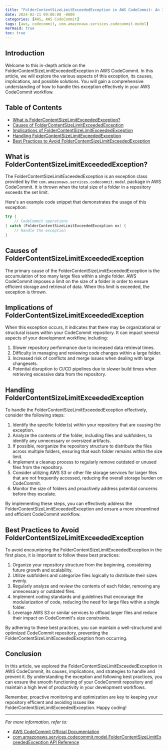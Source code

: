 ```yaml
---
title: "FolderContentSizeLimitExceededException in AWS CodeCommit: An In-depth Overview"
date: 2024-02-21 09:00:00 -0000
categories: [AWS, AWS CodeCommit]
tags: [aws, codecommit, com.amazonaws.services.codecommit.model]
mermaid: true
toc: true
---
```



## Introduction

Welcome to this in-depth article on the FolderContentSizeLimitExceededException in AWS CodeCommit. In this article, we will explore the various aspects of this exception, its causes, implications, and possible solutions. You will gain a comprehensive understanding of how to handle this exception effectively in your AWS CodeCommit workflow.

## Table of Contents

- [What is FolderContentSizeLimitExceededException?](#what-is-foldercontentsizelimitexceededexception)
- [Causes of FolderContentSizeLimitExceededException](#causes-of-foldercontentsizelimitexceededexception)
- [Implications of FolderContentSizeLimitExceededException](#implications-of-foldercontentsizelimitexceededexception)
- [Handling FolderContentSizeLimitExceededException](#handling-foldercontentsizelimitexceededexception)
- [Best Practices to Avoid FolderContentSizeLimitExceededException](#best-practices-to-avoid-foldercontentsizelimitexceededexception)

## What is FolderContentSizeLimitExceededException?

The FolderContentSizeLimitExceededException is an exception class provided by the `com.amazonaws.services.codecommit.model` package in AWS CodeCommit. It is thrown when the total size of a folder in a repository exceeds the set limit.

Here's an example code snippet that demonstrates the usage of this exception:

```java
try {
    // CodeCommit operations
} catch (FolderContentSizeLimitExceededException ex) {
    // Handle the exception
}
```

## Causes of FolderContentSizeLimitExceededException

The primary cause of the FolderContentSizeLimitExceededException is the accumulation of too many large files within a single folder. AWS CodeCommit imposes a limit on the size of a folder in order to ensure efficient storage and retrieval of data. When this limit is exceeded, the exception is thrown.

## Implications of FolderContentSizeLimitExceededException

When this exception occurs, it indicates that there may be organizational or structural issues within your CodeCommit repository. It can impact several aspects of your development workflow, including:

1. Slower repository performance due to increased data retrieval times.
2. Difficulty in managing and reviewing code changes within a large folder.
3. Increased risk of conflicts and merge issues when dealing with large changesets.
4. Potential disruption to CI/CD pipelines due to slower build times when retrieving excessive data from the repository.

## Handling FolderContentSizeLimitExceededException

To handle the FolderContentSizeLimitExceededException effectively, consider the following steps:

1. Identify the specific folder(s) within your repository that are causing the exception.
2. Analyze the contents of the folder, including files and subfolders, to identify any unnecessary or oversized artifacts.
3. If possible, reorganize the repository structure to distribute the files across multiple folders, ensuring that each folder remains within the size limit.
4. Implement a cleanup process to regularly remove outdated or unused files from the repository.
5. Consider utilizing AWS S3 or other file storage services for larger files that are not frequently accessed, reducing the overall storage burden on CodeCommit.
6. Monitor the size of folders and proactively address potential concerns before they escalate.

By implementing these steps, you can effectively address the FolderContentSizeLimitExceededException and ensure a more streamlined and efficient CodeCommit workflow.

## Best Practices to Avoid FolderContentSizeLimitExceededException

To avoid encountering the FolderContentSizeLimitExceededException in the first place, it is important to follow these best practices:

1. Organize your repository structure from the beginning, considering future growth and scalability.
2. Utilize subfolders and categorize files logically to distribute their sizes evenly.
3. Regularly analyze and review the contents of each folder, removing any unnecessary or outdated files.
4. Implement coding standards and guidelines that encourage the modularization of code, reducing the need for large files within a single folder.
5. Leverage AWS S3 or similar services to offload larger files and reduce their impact on CodeCommit's size constraints.

By adhering to these best practices, you can maintain a well-structured and optimized CodeCommit repository, preventing the FolderContentSizeLimitExceededException from occurring.

## Conclusion

In this article, we explored the FolderContentSizeLimitExceededException in AWS CodeCommit, its causes, implications, and strategies to handle and prevent it. By understanding the exception and following best practices, you can ensure the smooth functioning of your CodeCommit repository and maintain a high level of productivity in your development workflows.

Remember, proactive monitoring and optimization are key to keeping your repository efficient and avoiding issues like FolderContentSizeLimitExceededException. Happy coding!

---

*For more information, refer to:*

- [AWS CodeCommit Official Documentation](https://aws.amazon.com/codecommit/)
- [com.amazonaws.services.codecommit.model.FolderContentSizeLimitExceededException API Reference](https://docs.aws.amazon.com/AWSJavaSDK/latest/javadoc/com/amazonaws/services/codecommit/model/FolderContentSizeLimitExceededException.html)